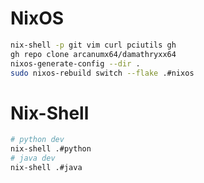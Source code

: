 # NixOS
```sh
nix-shell -p git vim curl pciutils gh
gh repo clone arcanumx64/damathryxx64
nixos-generate-config --dir .
sudo nixos-rebuild switch --flake .#nixos
```
# Nix-Shell
```sh
# python dev
nix-shell .#python
# java dev
nix-shell .#java
```